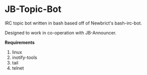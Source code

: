 JB-Topic-Bot
============

IRC topic bot written in bash based off of Newbrict's bash-irc-bot.

Designed to work in co-operation with JB-Announcer.

**Requirements**

1. linux
2. inotify-tools
3. tail
4. telnet
